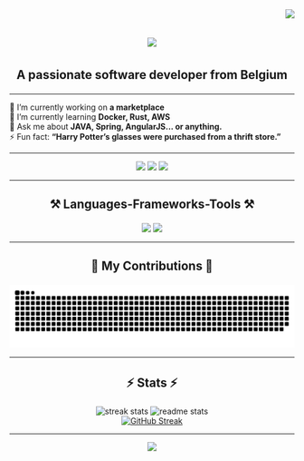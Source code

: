 <img align="right" src="https://visitor-badge.laobi.icu/badge?page_id=haytamaroui.haytamaroui" />
 
# <p align="center"><img src="https://readme-typing-svg.herokuapp.com/?font=Righteous&size=35&center=true&vCenter=true&width=500&height=70&duration=4000&lines=Hi+There!+👋;+I'm+Haytam+Aroui!;" /></p>
 
## <p align="center">A passionate software developer from Belgium</p>
 
---
 
🔭 I’m currently working on **a marketplace**  
🌱 I’m currently learning **Docker, Rust, AWS**  
💬 Ask me about **JAVA, Spring, AngularJS... or anything.**  
⚡ Fun fact: **“Harry Potter’s glasses were purchased from a thrift store.”**
 
---
 
<p align="center">
<a href="mailto:haytam.aroui@gmail.com"><img src="https://img.shields.io/badge/Gmail-333333?style=for-the-badge&logo=gmail&logoColor=red" /></a>
<a href="https://www.linkedin.com/in/haytam-aroui/" target="_blank"><img src="https://img.shields.io/badge/LinkedIn-0077B5?style=for-the-badge&logo=linkedin&logoColor=white" target="_blank" /></a>
<a href="https://haytamaroui.com" target="_blank"><img src="https://img.shields.io/badge/Portfolio-FF5722?style=for-the-badge&logo=todoist&logoColor=white" target="_blank" /></a>
</p>
 
---
 
## <p align="center">⚒️ Languages-Frameworks-Tools ⚒️</p>
 
<p align="center">
<img src="https://skillicons.dev/icons?i=react,bootstrap,html,css,vscode,github,figma,tailwind,git,r" />
<img src="https://skillicons.dev/icons?i=JAVA ,Spring,javascript,typescript,firebase,mongodb,c,java,nextjs,mysql" />
</p>
 
---
 
## <p align="center">🐍 My Contributions 🐍</p>
 
<p align="center">
<img alt="snake eating my contributions" src="https://raw.githubusercontent.com/salesp07/salesp07/output/github-contribution-grid-snake.svg" />
</p>
 
---
 
## <p align="center">⚡ Stats ⚡</p>
 
<p align="center">
<img width=390 src="https://github-readme-stats.vercel.app/api/top-langs/?username=haytamaroui&count_private=true&theme=react&border_radius=10" alt="streak stats"/>
<img width=390 src="https://github-readme-stats.vercel.app/api?username=haytamaroui&count_private=true&show_icons=true&theme=react&rank_icon=github&border_radius=10" alt="readme stats" />
<br/>
<a href="https://git.io/streak-stats"><img src="https://streak-stats.demolab.com?user=haytamaroui&theme=dracula&mode=weekly" alt="GitHub Streak" /></a>
</p>
 
 
---
 
<p align="center"> 
<a href="https://haytamaroui.com" target="_blank">
<img src="https://img.shields.io/badge/Haytamaroui.com-%23000B25.svg?style=for-the-badge&logo=Haytamaroui.com&logoColor=00A4DC" target="_blank" />
</a>
</p>

